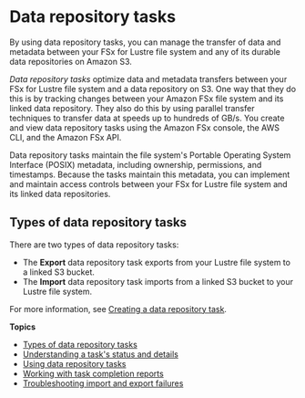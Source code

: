 # Data repository tasks<a name="data-repository-tasks"></a>

By using data repository tasks, you can manage the transfer of data and metadata between your FSx for Lustre file system and any of its durable data repositories on Amazon S3\.

*Data repository tasks* optimize data and metadata transfers between your FSx for Lustre file system and a data repository on S3\. One way that they do this is by tracking changes between your Amazon FSx file system and its linked data repository\. They also do this by using parallel transfer techniques to transfer data at speeds up to hundreds of GB/s\. You create and view data repository tasks using the Amazon FSx console, the AWS CLI, and the Amazon FSx API\. 

Data repository tasks maintain the file system's Portable Operating System Interface \(POSIX\) metadata, including ownership, permissions, and timestamps\. Because the tasks maintain this metadata, you can implement and maintain access controls between your FSx for Lustre file system and its linked data repositories\.

## Types of data repository tasks<a name="data-repo-task-types"></a>

There are two types of data repository tasks:
+ The **Export** data repository task exports from your Lustre file system to a linked S3 bucket\.
+ The **Import** data repository task imports from a linked S3 bucket to your Lustre file system\.

For more information, see [Creating a data repository task](managing-data-repo-task.md#creating-data-repo-task)\.

**Topics**
+ [Types of data repository tasks](#data-repo-task-types)
+ [Understanding a task's status and details](data-repo-task-status.md)
+ [Using data repository tasks](managing-data-repo-task.md)
+ [Working with task completion reports](task-completion-report.md)
+ [Troubleshooting import and export failures](failed-tasks.md)